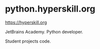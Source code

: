 # python.hyperskill.org
https://hyperskill.org

JetBrains Academy. Python developer. 

Student projects code.
